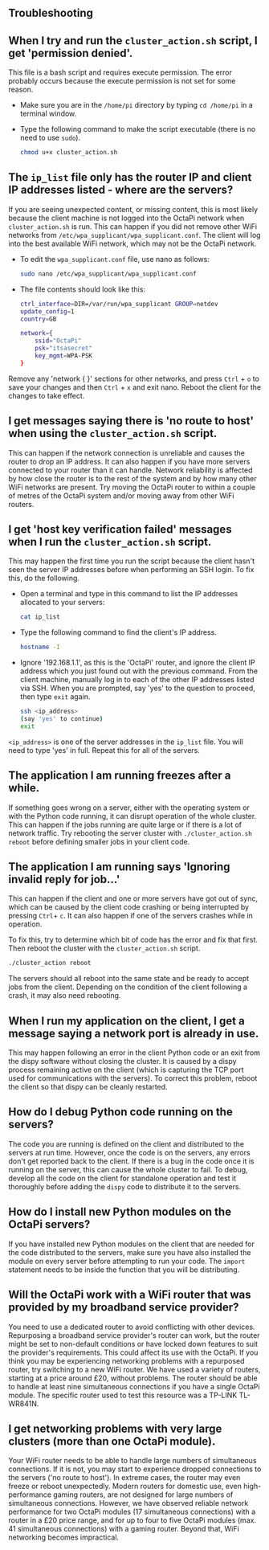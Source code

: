 ## Troubleshooting

## When I try and run the `cluster_action.sh` script, I get 'permission denied'.
This file is a bash script and requires execute permission. The error probably occurs because the execute permission is not set for some reason.

- Make sure you are in the `/home/pi` directory by typing `cd /home/pi` in a terminal window.

- Type the following command to make the script executable (there is no need to use `sudo`).

    ```bash
    chmod u+x cluster_action.sh
    ```

## The `ip_list` file only has the router IP and client IP addresses listed - where are the servers?
If you  are seeing unexpected content, or missing content, this is most likely because the client machine is not logged into the OctaPi network when `cluster_action.sh` is run. This can happen if you did not remove other WiFi networks from `/etc/wpa_supplicant/wpa_supplicant.conf`. The client will log into the best available WiFi network, which may not be the OctaPi network.

- To edit the `wpa_supplicant.conf` file, use nano as follows:

    ```bash
    sudo nano /etc/wpa_supplicant/wpa_supplicant.conf
    ```

- The file contents should look like this:

    ```bash
    ctrl_interface=DIR=/var/run/wpa_supplicant GROUP=netdev
    update_config=1
    country=GB

    network={
	    ssid="OctaPi"
	    psk="itsasecret"
	    key_mgmt=WPA-PSK
    }
    ```

Remove any 'network { }' sections for other networks, and press `Ctrl` + `o` to save your changes and then `Ctrl` + `x` and exit nano. Reboot the client for the changes to take effect.

## I get messages saying there is 'no route to host' when using the `cluster_action.sh` script.
This can happen if the network connection is unreliable and causes the router to drop an IP address. It can also happen if you have more servers connected to your router than it can handle. Network reliability is affected by how close the router is to the rest of the system and by how many other WiFi networks are present. Try moving the OctaPi router to within a couple of metres of the OctaPi system and/or moving away from other WiFi routers.

## I get 'host key verification failed' messages when I run the `cluster_action.sh` script.
This may happen the first time you run the script because the client hasn't seen the server IP addresses before when performing an SSH login. To fix this, do the following.

- Open a terminal and type in this command to list the IP addresses allocated to your servers:

    ```bash
    cat ip_list
    ```

- Type the following command to find the client's IP address.
    ```bash
    hostname -I
    ```

- Ignore '192.168.1.1', as this is the 'OctaPi' router, and ignore the client IP address which you just found out with the previous command. From the client machine, manually log in to each of the other IP addresses listed via SSH. When you are prompted, say 'yes' to the question to proceed, then type `exit` again.

    ```bash
    ssh <ip_address>
    (say 'yes' to continue)
    exit
    ```

`<ip_address>` is one of the server addresses in the `ip_list` file. You will need to type 'yes' in full. Repeat this for all of the servers.

## The application I am running freezes after a while.
If something goes wrong on a server, either with the operating system or with the Python code running, it can disrupt operation of the whole cluster. This can happen if the jobs running are quite large or if there is a lot of network traffic. Try rebooting the server cluster with `./cluster_action.sh reboot` before defining smaller jobs in your client code.

## The application I am running says 'Ignoring invalid reply for job...'
This can happen if the client and one or more servers have got out of sync, which can be caused by the client code crashing or being interrupted by pressing `Ctrl`+ `c`. It can also happen if one of the servers crashes while in operation.

To fix this, try to determine which bit of code has the error and fix that first. Then reboot the cluster with the `cluster_action.sh` script.

```bash
./cluster_action reboot
```

The servers should all reboot into the same state and be ready to accept jobs from the client. Depending on the condition of the client following a crash, it may also need rebooting.

## When I run my application on the client, I get a message saying a network port is already in use.
This may happen following an error in the client Python code or an exit from the dispy software without closing the cluster. It is caused by a dispy process remaining active on the client (which is capturing the TCP port used for communications with the servers). To correct this problem, reboot the client so that dispy can be cleanly restarted.

## How do I debug Python code running on the servers?
The code you are running is defined on the client and distributed to the servers at run time. However, once the code is on the servers, any errors don't get reported back to the client. If there is a bug in the code once it is running on the server, this can cause the whole cluster to fail. To debug, develop all the code on the client for standalone operation and test it thoroughly before adding the `dispy` code to distribute it to the servers.

## How do I install new Python modules on the OctaPi servers?
If you have installed new Python modules on the client that are needed for the code distributed to the servers, make sure you have also installed the module on every server before attempting to run your code. The `import` statement needs to be inside the function that you will be distributing.

## Will the OctaPi work with a WiFi router that was provided by my broadband service provider?
You need to use a dedicated router to avoid conflicting with other devices. Repurposing a broadband service provider's router can work, but the router might be set to non-default conditions or have locked down features to suit the provider's requirements. This could affect its use with the OctaPi. If you think you may be experiencing networking problems with a repurposed router, try switching to a new WiFi router. We have used a variety of routers, starting at a price around £20, without problems. The router should be able to handle at least nine simultaneous connections if you have a single OctaPi module. The specific router used to test this resource was a TP-LINK TL-WR841N.

## I get networking problems with very large clusters (more than one OctaPi module).
Your WiFi router needs to be able to handle large numbers of simultaneous connections. If it is not, you may start to experience dropped connections to the servers ('no route to host'). In extreme cases, the router may even freeze or reboot unexpectedly. Modern routers for domestic use, even high-performance gaming routers, are not designed for large numbers of simultaneous connections. However, we have observed reliable network performance for two OctaPi modules (17 simultaneous connections) with a router in a £20 price range, and for up to four to five OctaPi modules (max. 41 simultaneous connections) with a gaming router. Beyond that, WiFi networking becomes impractical.
